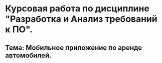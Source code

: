 # Курсовая работа по дисциплине "Разработка и Анализ требований к ПО".
## Тема: Мобильное приложение по аренде автомобилей.
